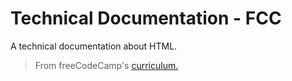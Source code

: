 # Technical Documentation - FCC

A technical documentation about HTML.

> From freeCodeCamp's [curriculum.](https://www.freecodecamp.org/learn/responsive-web-design/responsive-web-design-projects/build-a-technical-documentation-page)